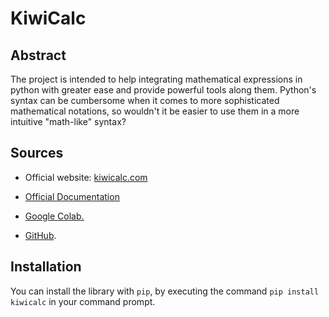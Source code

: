 <h1>KiwiCalc</h1>
<h2>Abstract</h2>
The project is intended to help integrating mathematical
expressions in python with greater ease and provide powerful
tools along them.
Python's syntax can be cumbersome when it comes to 
more sophisticated mathematical notations, so wouldn't it be easier to
use them in a more intuitive "math-like" syntax?

<h2>Sources</h2>

* Official website: <a href="https://www.kiwicalc.com">kiwicalc.com</a>
  
* <a href="https://www.kiwicalc.com/documentation">Official Documentation </a>

* <a href="#">Google Colab.</a>
* <a href="https://github.com/jonaprojects/kiwicalc">GitHub</a>.
<h2>Installation</h2>
You can install the library with <code>pip</code>, by executing the command <code>pip install kiwicalc</code> in your command prompt.
  